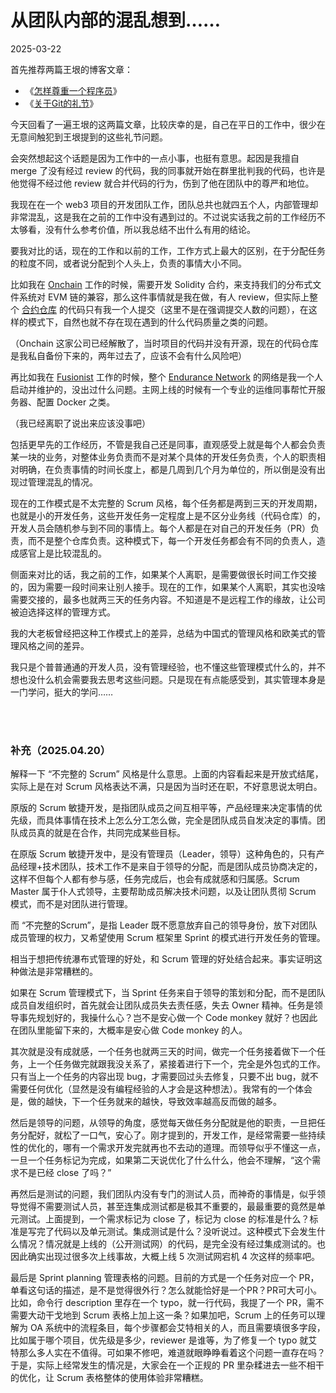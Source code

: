 # 从团队内部的混乱想到……

2025-03-22

首先推荐两篇王垠的博客文章：

- 《[怎样尊重一个程序员](https://www.yinwang.org/blog-cn/2015/03/03/how-to-respect-a-programmer)》
- 《[关于Git的礼节](https://www.yinwang.org/blog-cn/2015/03/11/git-etiquette)》

今天回看了一遍王垠的这两篇文章，比较庆幸的是，自己在平日的工作中，很少在无意间触犯到王垠提到的这些礼节问题。

会突然想起这个话题是因为工作中的一点小事，也挺有意思。起因是我擅自 merge 了没有经过 review 的代码，我的同事就开始在群里批判我的代码，也许是他觉得不经过他 review 就合并代码的行为，伤到了他在团队中的尊严和地位。

我现在在一个 web3 项目的开发团队工作，团队总共也就四五个人，内部管理却非常混乱，这是我在之前的工作中没有遇到过的。不过说实话我之前的工作经历不太够看，没有什么参考价值，所以我总结不出什么有用的结论。

要我对比的话，现在的工作和以前的工作，工作方式上最大的区别，在于分配任务的粒度不同，或者说分配到个人头上，负责的事情大小不同。

比如我在 [Onchain](https://www.linkedin.com/company/onchain/) 工作的时候，需要开发 Solidity 合约，来支持我们的分布式文件系统对 EVM 链的兼容，那么这件事情就是我在做，有人 review，但实际上整个 [合约仓库](https://github.com/saveio-backup/savefs-contracts) 的代码只有我一个人提交（这里不是在强调提交人数的问题），在这样的模式下，自然也就不存在现在遇到的什么代码质量之类的问题。

（Onchain 这家公司已经解散了，当时项目的代码并没有开源，现在的代码仓库是我私自备份下来的，两年过去了，应该不会有什么风险吧）

再比如我在 [Fusionist](https://ace.fusionist.io/) 工作的时候，整个 [Endurance Network](https://explorer-endurance.fusionist.io/) 的网络是我一个人启动并维护的，没出过什么问题。主网上线的时候有一个专业的运维同事帮忙开服务器、配置 Docker 之类。

（我已经离职了说出来应该没事吧）

包括更早先的工作经历，不管是我自己还是同事，直观感受上就是每个人都会负责某一块的业务，对整体业务负责而不是对某个具体的开发任务负责，个人的职责相对明确，在负责事情的时间长度上，都是几周到几个月为单位的，所以倒是没有出现过管理混乱的情况。

现在的工作模式是不太完整的 Scrum 风格，每个任务都是两到三天的开发周期，也就是小的开发任务，这些开发任务一定程度上是不区分业务线（代码仓库）的，开发人员会随机参与到不同的事情上。每个人都是在对自己的开发任务（PR）负责，而不是整个仓库负责。这种模式下，每一个开发任务都会有不同的负责人，造成感官上是比较混乱的。

侧面来对比的话，我之前的工作，如果某个人离职，是需要做很长时间工作交接的，因为需要一段时间来让别人接手。现在的工作，如果某个人离职，其实也没啥需要交接的，最多也就两三天的任务内容。不知道是不是远程工作的缘故，让公司被迫选择这样的管理方式。

我的大老板曾经把这种工作模式上的差异，总结为中国式的管理风格和欧美式的管理风格之间的差异。

我只是个普普通通的开发人员，没有管理经验，也不懂这些管理模式什么的，并不想也没什么机会需要我去思考这些问题。只是现在有点能感受到，其实管理本身是一门学问，挺大的学问……


<br><br>

### 补充（2025.04.20）


解释一下 “不完整的 Scrum” 风格是什么意思。上面的内容看起来是开放式结尾，实际上是在对 Scrum 风格表达不满，只是因为当时还在职，不好意思说太明白。

原版的 Scrum 敏捷开发，是指团队成员之间互相平等，产品经理来决定事情的优先级，而具体事情在技术上怎么分工怎么做，完全是团队成员自发决定的事情。团队成员真的就是在合作，共同完成某些目标。

在原版 Scrum 敏捷开发中，是没有管理员（Leader，领导）这种角色的，只有产品经理+技术团队，技术工作不是来自于领导的分配，而是团队成员协商决定的，这样不但每个人都有参与感，任务完成后，也会有成就感和归属感。Scrum Master 属于仆人式领导，主要帮助成员解决技术问题，以及让团队贯彻 Scrum 模式，而不是对团队进行管理。

而 “不完整的Scrum”，是指 Leader 既不愿意放弃自己的领导身份，放下对团队成员管理的权力，又希望使用 Scrum 框架里 Sprint 的模式进行开发任务的管理。

相当于想把传统瀑布式管理的好处，和 Scrum 管理的好处结合起来。事实证明这种做法是非常糟糕的。

如果在 Scrum 管理模式下，当 Sprint 任务来自于领导的策划和分配，而不是团队成员自发组织时，首先就会让团队成员失去责任感，失去 Owner 精神。任务是领导事先规划好的，我操什么心？岂不是安心做一个 Code monkey 就好？也因此在团队里能留下来的，大概率是安心做 Code monkey 的人。

其次就是没有成就感，一个任务也就两三天的时间，做完一个任务接着做下一个任务，上一个任务做完就跟我没关系了，紧接着进行下一个，完全是外包式的工作。只有当上一个任务的内容出现 bug，才需要回过头去修复，只要不出 bug，就不需要任何优化（显然是没有编程经验的人才会是这种想法）。我常有的一个体会是，做的越快，下一个任务就来的越快，导致效率越高反而做的越多。

然后是领导的问题，从领导的角度，感觉每天做任务分配就是他的职责，一旦把任务分配好，就松了一口气，安心了。刚才提到的，开发工作，是经常需要一些持续性的优化的，哪有一个需求开发完就再也不去动的道理。而领导似乎不懂这一点，一旦一个任务标记为完成，如果第二天说优化了什么什么，他会不理解，“这个需求不是已经 close 了吗？”

再然后是测试的问题，我们团队内没有专门的测试人员，而神奇的事情是，似乎领导觉得不需要测试人员，甚至连集成测试都是极其不重要的，最最重要的竟然是单元测试。上面提到，一个需求标记为 close 了，标记为 close 的标准是什么？标准是写完了代码以及单元测试。集成测试是什么？没听说过。这种模式下会发生什么情况？情况就是上线的（公开测试网）的代码，是完全没有经过集成测试的。也因此确实出现过很多次上线事故，大概上线 5 次测试网宕机 4 次这样的频率吧。

最后是 Sprint planning 管理表格的问题。目前的方式是一个任务对应一个 PR，单看这句话的描述，是不是觉得很外行？怎么就能恰好是一个PR？PR可大可小。比如，命令行 description 里存在一个 typo，就一行代码，我提了一个 PR，需不需要大动干戈地到 Scrum 表格上加上这一条？如果加吧，Scrum 上的任务可以理解为 OA 系统中的流程条目，每个步骤都会艾特相关的人，而且需要填很多字段，比如属于哪个项目，优先级是多少，reviewer 是谁等，为了修复一个 typo 就艾特那么多人实在不值得。可如果不修吧，难道就眼睁睁看着这个问题一直存在吗？于是，实际上经常发生的情况是，大家会在一个正规的 PR 里杂糅进去一些不相干的优化，让 Scrum 表格整体的使用体验非常糟糕。